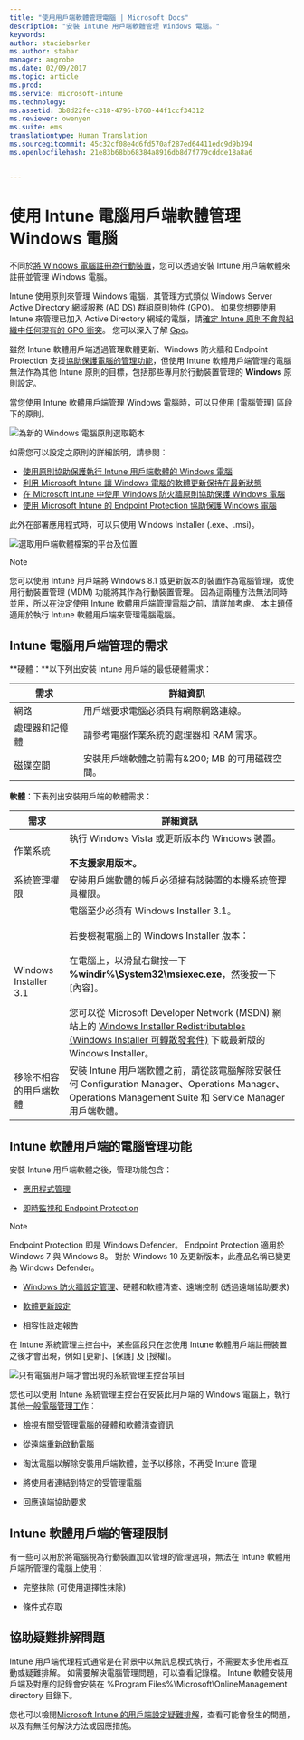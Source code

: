 ```yaml
---
title: "使用用戶端軟體管理電腦 | Microsoft Docs"
description: "安裝 Intune 用戶端軟體管理 Windows 電腦。"
keywords: 
author: staciebarker
ms.author: stabar
manager: angrobe
ms.date: 02/09/2017
ms.topic: article
ms.prod: 
ms.service: microsoft-intune
ms.technology: 
ms.assetid: 3b8d22fe-c318-4796-b760-44f1ccf34312
ms.reviewer: owenyen
ms.suite: ems
translationtype: Human Translation
ms.sourcegitcommit: 45c32cf08e4d6fd570af287ed64411edc9d9b394
ms.openlocfilehash: 21e83b68bb68384a8916db8d7f779cddde18a8a6


---
```


# <a name="manage-windows-pcs-with-intune-pc-client-software"></a>使用 Intune 電腦用戶端軟體管理 Windows 電腦
不同於[將 Windows 電腦註冊為行動裝置](set-up-windows-device-management-with-microsoft-intune.md)，您可以透過安裝 Intune 用戶端軟體來註冊並管理 Windows 電腦。

Intune 使用原則來管理 Windows 電腦，其管理方式類似 Windows Server Active Directory 網域服務 (AD DS) 群組原則物件 (GPO)。 如果您想要使用 Intune 來管理已加入 Active Directory 網域的電腦，請[確定 Intune 原則不會與組織中任何現有的 GPO 衝突](resolve-gpo-and-microsoft-intune-policy-conflicts.md)。 您可以深入了解 [Gpo](https://technet.microsoft.com/library/hh147307.aspx)。

雖然 Intune 軟體用戶端透過管理軟體更新、Windows 防火牆和 Endpoint Protection 支援[協助保護電腦的管理功能](policies-to-protect-windows-pcs-in-microsoft-intune.md)，但使用 Intune 軟體用戶端管理的電腦無法作為其他 Intune 原則的目標，包括那些專用於行動裝置管理的 **Windows** 原則設定。 

當您使用 Intune 軟體用戶端管理 Windows 電腦時，可以只使用 [電腦管理] 區段下的原則。

  ![為新的 Windows 電腦原則選取範本](../media/select-template-for-pc-policy.png)

如需您可以設定之原則的詳細說明，請參閱︰

- [使用原則協助保護執行 Intune 用戶端軟體的 Windows 電腦](https://docs.microsoft.com/intune/deploy-use/policies-to-protect-windows-pcs-in-microsoft-intune)
- [利用 Microsoft Intune 讓 Windows 電腦的軟體更新保持在最新狀態](https://docs.microsoft.com/intune/deploy-use/keep-windows-pcs-up-to-date-with-software-updates-in-microsoft-intune)
- [在 Microsoft Intune 中使用 Windows 防火牆原則協助保護 Windows 電腦](https://docs.microsoft.com/intune/deploy-use/help-protect-windows-pcs-using-windows-firewall-policies-in-microsoft-intune)
- [使用 Microsoft Intune 的 Endpoint Protection 協助保護 Windows 電腦](https://docs.microsoft.com/intune/deploy-use/help-secure-windows-pcs-with-endpoint-protection-for-microsoft-intune)

此外在部署應用程式時，可以只使用 Windows Installer (.exe、.msi)。

  ![選取用戶端軟體檔案的平台及位置](../media/select-platform-of-software-files-for-pc-agent.png)

> [!NOTE]
> 您可以使用 Intune 用戶端將 Windows 8.1 或更新版本的裝置作為電腦管理，或使用行動裝置管理 (MDM) 功能將其作為行動裝置管理。 因為這兩種方法無法同時並用，所以在決定使用 Intune 軟體用戶端管理電腦之前，請詳加考慮。 本主題僅適用於執行 Intune 軟體用戶端來管理電腦電腦。

## <a name="requirements-for-intune-pc-client-management"></a>Intune 電腦用戶端管理的需求

**硬體：**以下列出安裝 Intune 用戶端的最低硬體需求：

|需求|詳細資訊|
|---------------|--------------------|
|網路|用戶端要求電腦必須具有網際網路連線。|
|處理器和記憶體|請參考電腦作業系統的處理器和 RAM 需求。|
|磁碟空間|安裝用戶端軟體之前需有&200; MB 的可用磁碟空間。|

**軟體**：下表列出安裝用戶端的軟體需求：

|需求|詳細資訊|
|---------------|--------------------|
|作業系統 | 執行 Windows Vista 或更新版本的 Windows 裝置。 </br></br>**不支援家用版本。**|
|系統管理權限|安裝用戶端軟體的帳戶必須擁有該裝置的本機系統管理員權限。|
|Windows Installer 3.1|電腦至少必須有 Windows Installer 3.1。<br /><br />若要檢視電腦上的 Windows Installer 版本：<br /><br />  在電腦上，以滑鼠右鍵按一下 **%windir%\System32\msiexec.exe**，然後按一下 [內容]。<br /><br />您可以從 Microsoft Developer Network (MSDN) 網站上的 [Windows Installer Redistributables (Windows Installer 可轉散發套件)](http://go.microsoft.com/fwlink/?LinkID=234258) 下載最新版的 Windows Installer。|
|移除不相容的用戶端軟體|安裝 Intune 用戶端軟體之前，請從該電腦解除安裝任何 Configuration Manager、Operations Manager、Operations Management Suite 和 Service Manager 用戶端軟體。|

## <a name="computer-management-capabilities-with-the-intune-software-client"></a>Intune 軟體用戶端的電腦管理功能

安裝 Intune 用戶端軟體之後，管理功能包含： 

- [應用程式管理](deploy-apps-in-microsoft-intune.md)

- [即時監視和 Endpoint Protection](help-secure-windows-pcs-with-endpoint-protection-for-microsoft-intune.md)

 > [!NOTE]
 > Endpoint Protection 即是 Windows Defender。 Endpoint Protection 適用於 Windows 7 與 Windows 8。 對於 Windows 10 及更新版本，此產品名稱已變更為 Windows Defender。

- [Windows 防火牆設定管理](help-protect-windows-pcs-using-windows-firewall-policies-in-microsoft-intune.md)、硬體和軟體清查、遠端控制 (透過遠端協助要求)

- [軟體更新設定](keep-windows-pcs-up-to-date-with-software-updates-in-microsoft-intune.md)

- 相容性設定報告

在 Intune 系統管理主控台中，某些區段只在您使用 Intune 軟體用戶端註冊裝置之後才會出現，例如 [更新]、[保護] 及 [授權]。

  ![只有電腦用戶端才會出現的系統管理主控台項目](../media/admin-console-settings-only-for-pc-agent.png)

您也可以使用 Intune 系統管理主控台在安裝此用戶端的 Windows 電腦上，執行其他[一般電腦管理工作](common-windows-pc-management-tasks-with-the-microsoft-intune-computer-client.md)︰

-   檢視有關受管理電腦的硬體和軟體清查資訊

-   從遠端重新啟動電腦

-   淘汰電腦以解除安裝用戶端軟體，並予以移除，不再受 Intune 管理

-   將使用者連結到特定的受管理電腦

-   回應遠端協助要求

## <a name="management-limitations-of-the-intune-software-client"></a>Intune 軟體用戶端的管理限制

有一些可以用於將電腦視為行動裝置加以管理的管理選項，無法在 Intune 軟體用戶端所管理的電腦上使用︰

-   完整抹除 (可使用選擇性抹除)

-   條件式存取

## <a name="help-with-troubleshooting"></a>協助疑難排解問題

Intune 用戶端代理程式通常是在背景中以無訊息模式執行，不需要太多使用者互動或疑難排解。 如需要解決電腦管理問題，可以查看記錄檔。 Intune 軟體安裝用戶端及對應的記錄會安裝在 %Program Files%\Microsoft\OnlineManagement directory 目錄下。

您也可以檢閱[Microsoft Intune 的用戶端設定疑難排解](/intune/troubleshoot/troubleshoot-client-setup-in-microsoft-intune)，查看可能會發生的問題，以及有無任何解決方法或因應措施。



<!--HONumber=Feb17_HO2-->


